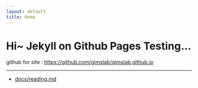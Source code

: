 ```yaml
---
layout: default
title: Home
---
```

# Hi~ Jekyll on Github Pages Testing...

github for site : <https://github.com/gimslab/gimslab.github.io>

---
* [docs/reading.md](docs/reading.md)
